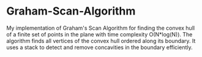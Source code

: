 # Graham-Scan-Algorithm
My implementation of Graham's Scan Algorithm for finding the convex hull of a finite set of points in the plane with time complexity O(N*log(N)). 
The algorithm finds all vertices of the convex hull ordered along its boundary. It uses a stack to detect and remove concavities in the boundary efficiently.
